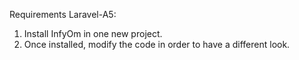Requirements Laravel-A5:

1. Install InfyOm in one new project.
2. Once installed, modify the code in order to have a different look.
